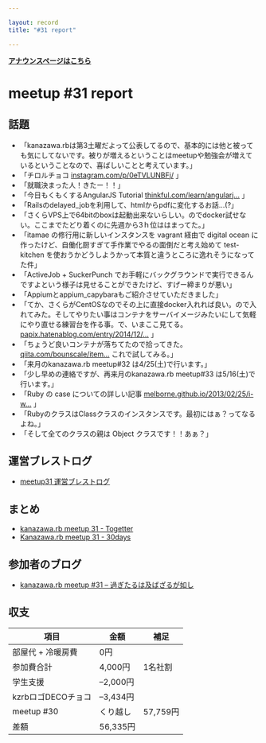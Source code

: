 ```yaml
---

layout: record
title: "#31 report"

---
```


<p> <a href="./"><strong>アナウンスページはこちら</strong></a></p>

meetup #31 report
==================

話題
----

-   「kanazawa.rbは第3土曜だよって公表してるので、基本的には他と被っても気にしてないです。被りが増えるということはmeetupや勉強会が増えているということなので、喜ばしいことと考えています。」
-   「チロルチョコ
    [instagram.com/p/0eTVLUNBFj/](https://instagram.com/p/0eTVLUNBFj/)
    」
-   「就職決まった人！きたー！！」
-   「今日もくもくするAngularJS Tutorial
    [thinkful.com/learn/angularj…](http://www.thinkful.com/learn/angularjs-tutorial-build-a-gmail-clone/)
    」
-   「Railsのdelayed\_jobを利用して、htmlからpdfに変化するお話…(?」
-   「さくらVPS上で64bitのboxは起動出来ないらしい。のでdocker試せない。ここまでたどり着くのに先週から3ｈ位ははまってた。」
-   「itamae の修行用に新しいインスタンスを vagrant 経由で digital ocean
    に作ったけど、自働化厨すぎて手作業でやるの面倒だと考え始めて
    test-kitchen
    を使おうかどうしようかって本質と違うところに逸れそうになってた件」
-   「ActiveJob + SuckerPunch
    でお手軽にバックグラウンドで実行できるんですよという様子は見せることができたけど、すげー締まりが悪い」
-   「Appiumとappium\_capybaraもご紹介させていただきました」
-   「てか、さくらがCentOSなのでその上に直接docker入れれば良い。ので入れてみた。そしてやりたい事はコンテナをサーバイメージみたいにして気軽にやり直せる練習台を作る事。で、いまここ見てる。
    [papix.hatenablog.com/entry/2014/12/…](http://papix.hatenablog.com/entry/2014/12/06/235150)
    」
-   「ちょうど良いコンテナが落ちてたので拾ってきた。
    [qiita.com/bounscale/item…](http://qiita.com/bounscale/items/24cfee84ae1d4135ee43)
    これで試してみる。」
-   「来月のkanazawa.rb meetup#32 は4/25(土)で行います。」
-   「少し早めの連絡ですが、再来月のkanazawa.rb meetup#33
    は5/16(土)で行います。」
-   「Ruby の case についての詳しい記事
    [melborne.github.io/2013/02/25/i-w…](http://melborne.github.io/2013/02/25/i-wanna-say-something-about-rubys-case/)
    」
-   「RubyのクラスはClassクラスのインスタンスです。最初にはぁ？ってなるよね。」
-   「そして全てのクラスの親は Object クラスです！！あぁ？」

運営ブレストログ
----------------

-   [meetup31
    運営ブレストログ](https://github.com/kanazawarb/meetup/wiki/meetup31-%E9%81%8B%E5%96%B6%E3%83%96%E3%83%AC%E3%82%B9%E3%83%88%E3%83%AD%E3%82%B0)

まとめ
------

-   [kanazawa.rb meetup 31 - Togetter](http://togetter.com/li/798233)
-   [Kanazawa.rb meetup 31 - 30days](http://30d.jp/kzrb/21)

参加者のブログ
--------------

-   [kanazawa.rb meetup #31 –
    過ぎたるは及ばざるが如し](http://cotton-desu.hatenablog.com/entry/2015/03/23/134431)

収支
----

 | 項目 | 金額 | 補足
 | ---------------------- | ---------- | ---------
 | 部屋代 + 冷暖房費 | 0円 | 
 | 参加費合計 | 4,000円 | 1名社割
 | 学生支援 | –2,000円 | 
 | kzrbロゴDECOチョコ | –3,434円 | 
 | meetup #30 | くり越し | 57,759円 | 
 | 差額 | 56,335円 | 


